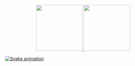 
<div align="center">
  <a href="https://github.com/jhenriqueax">
  <img height="150em" src="https://github-readme-stats.vercel.app/api?username=jhenriqueax&show_icons=true&theme=dark&include_all_commits=true&count_private=true"/>
  <img height="150em" src="https://github-readme-stats.vercel.app/api/top-langs/?username=jhenriqueax&layout=compact&langs_count=7&theme=dark"/>
</div>
 
 ![Snake animation](https://github.com/jhenriqueax/rafaballerini/blob/output/github-contribution-grid-snake.svg)
